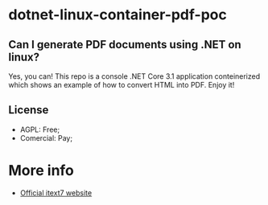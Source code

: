 # dotnet-linux-container-pdf-poc

## Can I generate PDF documents using .NET on linux?
Yes, you can! This repo is a console .NET Core 3.1 application conteinerized which shows an example of how to convert HTML into PDF. Enjoy it!

## License
- AGPL: Free;
- Comercial: Pay;

# More info
- [Official itext7 website](https://itextpdf.com/en/products/itext-7/itext-7-core)
